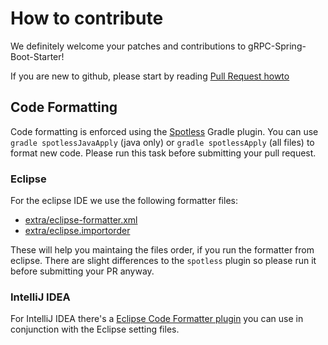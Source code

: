 # How to contribute

We definitely welcome your patches and contributions to gRPC-Spring-Boot-Starter!

If you are new to github, please start by reading [Pull Request howto](https://help.github.com/articles/about-pull-requests/)

## Code Formatting

Code formatting is enforced using the [Spotless](https://github.com/diffplug/spotless) Gradle plugin.
You can use `gradle spotlessJavaApply` (java only) or `gradle spotlessApply` (all files)
to format new code. Please run this task before submitting your pull request.

### Eclipse

For the eclipse IDE we use the following formatter files:

* [extra/eclipse-formatter.xml](extra/eclipse/eclipse-formatter.xml)
* [extra/eclipse.importorder](extra/eclipse/eclipse.importorder)

These will help you maintaing the files order, if you run the formatter from eclipse.
There are slight differences to the `spotless` plugin so please run it before submitting your PR anyway.

### IntelliJ IDEA

For IntelliJ IDEA there's a [Eclipse Code Formatter plugin](https://plugins.jetbrains.com/plugin/6546) you can use in
conjunction with the Eclipse setting files.
